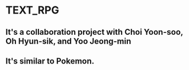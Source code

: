 # TEXT_RPG
## It's a collaboration project with Choi Yoon-soo, Oh Hyun-sik, and Yoo Jeong-min
## It's similar to Pokemon.
